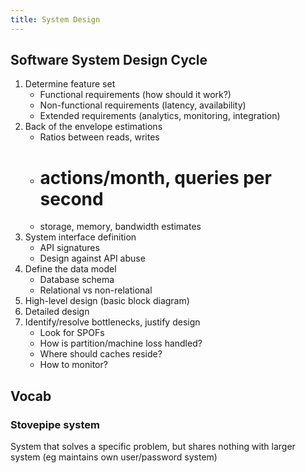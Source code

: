 ```yaml
---
title: System Design
---
```


## Software System Design Cycle

1. Determine feature set
   - Functional requirements (how should it work?)
   - Non-functional requirements (latency, availability)
   - Extended requirements (analytics, monitoring, integration)
2. Back of the envelope estimations
   - Ratios between reads, writes
   - # actions/month, queries per second
   - storage, memory, bandwidth estimates
3. System interface definition
   - API signatures
   - Design against API abuse
4. Define the data model
   - Database schema
   - Relational vs non-relational
5. High-level design (basic block diagram)
6. Detailed design
7. Identify/resolve bottlenecks, justify design
   - Look for SPOFs
   - How is partition/machine loss handled?
   - Where should caches reside?
   - How to monitor?

## Vocab

### Stovepipe system

System that solves a specific problem, but shares nothing with larger system (eg maintains own user/password system)
